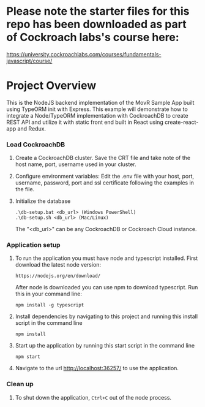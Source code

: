 # Please note the starter files for this repo has been downloaded as part of Cockroach labs's course here:

https://university.cockroachlabs.com/courses/fundamentals-javascript/course/

# Project Overview

This is the NodeJS backend implementation of the MovR
Sample App built using TypeORM init with Express.
This example will demonstrate how to integrate a Node/TypeORM
implementation with CockroachDB to create REST API and
utilize it with static front end built in React using
create-react-app and Redux.

### Load CockroachDB

1. Create a CockroachDB cluster.
   Save the CRT file and take note of the host name, port, username used in your cluster.

2. Configure environment variables:
   Edit the .env file with your host, port, username, password, port and ssl certificate following the
   examples in the file.

3. Initialize the database

   ```shell
   .\db-setup.bat <db_url> (Windows PowerShell)
   .\db-setup.sh <db_url> (Mac/Linux)
   ```

   The "<db_url>" can be any CockroachDB or Cockroach Cloud instance.

### Application setup

1. To run the application you must have node and typescript installed. First download the latest node version:

   ```shell
   https://nodejs.org/en/download/
   ```

   After node is downloaded you can use npm to download typescript. Run this in your command line:

   ```shell
   npm install -g typescript
   ```

2. Install dependencies by navigating to this project and running this install script in the command line

   ```shell
   npm install
   ```

3. Start up the application by running this start script in the command line
   ```shell
   npm start
   ```
4. Navigate to the url [http://localhost:36257/](http://localhost:36257)
   to use the application.

### Clean up

1. To shut down the application, `Ctrl+C` out of the node process.
